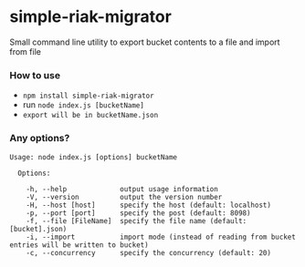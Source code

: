 # simple-riak-migrator

Small command line utility to export bucket contents to a file and import from file

### How to use ###

* `npm install simple-riak-migrator`
* run `node index.js [bucketName]`
* `export will be in bucketName.json`

### Any options? ###
````
Usage: node index.js [options] bucketName

  Options:

    -h, --help             output usage information
    -V, --version          output the version number
    -H, --host [host]      specify the host (default: localhost)
    -p, --port [port]      specify the post (default: 8098)
    -f, --file [FileName]  specify the file name (default: [bucket].json)
    -i, --import           import mode (instead of reading from bucket entries will be written to bucket)
    -c, --concurrency      specify the concurrency (default: 20)
````
